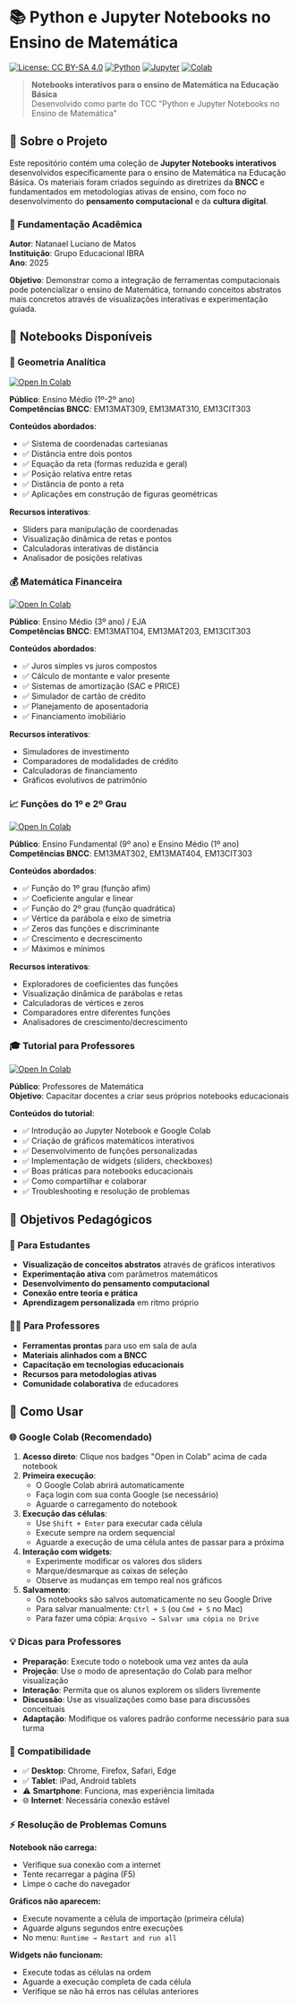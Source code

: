 # 📚 Python e Jupyter Notebooks no Ensino de Matemática

[![License: CC BY-SA 4.0](https://img.shields.io/badge/License-CC%20BY--SA%204.0-lightgrey.svg)](https://creativecommons.org/licenses/by-sa/4.0/)
[![Python](https://img.shields.io/badge/Python-3.6+-blue.svg)](https://www.python.org/)
[![Jupyter](https://img.shields.io/badge/Jupyter-Notebook-orange.svg)](https://jupyter.org/)
[![Colab](https://img.shields.io/badge/Google-Colab-yellow.svg)](https://colab.research.google.com/)

> **Notebooks interativos para o ensino de Matemática na Educação Básica**  
> Desenvolvido como parte do TCC "Python e Jupyter Notebooks no Ensino de Matemática"

## 🎯 Sobre o Projeto

Este repositório contém uma coleção de **Jupyter Notebooks interativos** desenvolvidos especificamente para o ensino de Matemática na Educação Básica. Os materiais foram criados seguindo as diretrizes da **BNCC** e fundamentados em metodologias ativas de ensino, com foco no desenvolvimento do **pensamento computacional** e da **cultura digital**.

### 📖 Fundamentação Acadêmica

**Autor**: Natanael Luciano de Matos  
**Instituição**: Grupo Educacional IBRA  
**Ano**: 2025

**Objetivo**: Demonstrar como a integração de ferramentas computacionais pode potencializar o ensino de Matemática, tornando conceitos abstratos mais concretos através de visualizações interativas e experimentação guiada.

## 📂 Notebooks Disponíveis

### 📐 Geometria Analítica
[![Open In Colab](https://colab.research.google.com/assets/colab-badge.svg)](https://colab.research.google.com/github/Natanael-Luciano/IBRA_TCC/blob/main/geometria_analitica.ipynb)

**Público**: Ensino Médio (1º-2º ano)  
**Competências BNCC**: EM13MAT309, EM13MAT310, EM13CIT303

**Conteúdos abordados**:
- ✅ Sistema de coordenadas cartesianas
- ✅ Distância entre dois pontos
- ✅ Equação da reta (formas reduzida e geral)
- ✅ Posição relativa entre retas
- ✅ Distância de ponto a reta
- ✅ Aplicações em construção de figuras geométricas

**Recursos interativos**:
- Sliders para manipulação de coordenadas
- Visualização dinâmica de retas e pontos
- Calculadoras interativas de distância
- Analisador de posições relativas

### 💰 Matemática Financeira
[![Open In Colab](https://colab.research.google.com/assets/colab-badge.svg)](https://colab.research.google.com/github/Natanael-Luciano/IBRA_TCC/blob/main/matematica_financeira.ipynb)

**Público**: Ensino Médio (3º ano) / EJA  
**Competências BNCC**: EM13MAT104, EM13MAT203, EM13CIT303

**Conteúdos abordados**:
- ✅ Juros simples vs juros compostos
- ✅ Cálculo de montante e valor presente
- ✅ Sistemas de amortização (SAC e PRICE)
- ✅ Simulador de cartão de crédito
- ✅ Planejamento de aposentadoria
- ✅ Financiamento imobiliário

**Recursos interativos**:
- Simuladores de investimento
- Comparadores de modalidades de crédito
- Calculadoras de financiamento
- Gráficos evolutivos de patrimônio

### 📈 Funções do 1º e 2º Grau
[![Open In Colab](https://colab.research.google.com/assets/colab-badge.svg)](https://colab.research.google.com/github/Natanael-Luciano/IBRA_TCC/blob/main/funcoes_1_2_grau.ipynb)

**Público**: Ensino Fundamental (9º ano) e Ensino Médio (1º ano)  
**Competências BNCC**: EM13MAT302, EM13MAT404, EM13CIT303

**Conteúdos abordados**:
- ✅ Função do 1º grau (função afim)
- ✅ Coeficiente angular e linear
- ✅ Função do 2º grau (função quadrática)
- ✅ Vértice da parábola e eixo de simetria
- ✅ Zeros das funções e discriminante
- ✅ Crescimento e decrescimento
- ✅ Máximos e mínimos

**Recursos interativos**:
- Exploradores de coeficientes das funções
- Visualização dinâmica de parábolas e retas
- Calculadoras de vértices e zeros
- Comparadores entre diferentes funções
- Analisadores de crescimento/decrescimento

### 🎓 Tutorial para Professores
[![Open In Colab](https://colab.research.google.com/assets/colab-badge.svg)](https://colab.research.google.com/github/Natanael-Luciano/IBRA_TCC/blob/main/tutorial_jupyter_professores.ipynb)

**Público**: Professores de Matemática  
**Objetivo**: Capacitar docentes a criar seus próprios notebooks educacionais

**Conteúdos do tutorial**:
- ✅ Introdução ao Jupyter Notebook e Google Colab
- ✅ Criação de gráficos matemáticos interativos
- ✅ Desenvolvimento de funções personalizadas
- ✅ Implementação de widgets (sliders, checkboxes)
- ✅ Boas práticas para notebooks educacionais
- ✅ Como compartilhar e colaborar
- ✅ Troubleshooting e resolução de problemas

## 🎯 Objetivos Pedagógicos

### 🌟 Para Estudantes
- **Visualização de conceitos abstratos** através de gráficos interativos
- **Experimentação ativa** com parâmetros matemáticos
- **Desenvolvimento do pensamento computacional**
- **Conexão entre teoria e prática**
- **Aprendizagem personalizada** em ritmo próprio

### 👨‍🏫 Para Professores
- **Ferramentas prontas** para uso em sala de aula
- **Materiais alinhados com a BNCC**
- **Capacitação em tecnologias educacionais**
- **Recursos para metodologias ativas**
- **Comunidade colaborativa** de educadores

## 🚀 Como Usar

### 🌐 Google Colab (Recomendado)

1. **Acesso direto**: Clique nos badges "Open in Colab" acima de cada notebook
2. **Primeira execução**: 
   - O Google Colab abrirá automaticamente
   - Faça login com sua conta Google (se necessário)
   - Aguarde o carregamento do notebook
3. **Execução das células**: 
   - Use `Shift + Enter` para executar cada célula
   - Execute sempre na ordem sequencial
   - Aguarde a execução de uma célula antes de passar para a próxima
4. **Interação com widgets**: 
   - Experimente modificar os valores dos sliders
   - Marque/desmarque as caixas de seleção
   - Observe as mudanças em tempo real nos gráficos
5. **Salvamento**: 
   - Os notebooks são salvos automaticamente no seu Google Drive
   - Para salvar manualmente: `Ctrl + S` (ou `Cmd + S` no Mac)
   - Para fazer uma cópia: `Arquivo → Salvar uma cópia no Drive`

### 💡 Dicas para Professores

- **Preparação**: Execute todo o notebook uma vez antes da aula
- **Projeção**: Use o modo de apresentação do Colab para melhor visualização
- **Interação**: Permita que os alunos explorem os sliders livremente
- **Discussão**: Use as visualizações como base para discussões conceituais
- **Adaptação**: Modifique os valores padrão conforme necessário para sua turma

### 📱 Compatibilidade

- ✅ **Desktop**: Chrome, Firefox, Safari, Edge
- ✅ **Tablet**: iPad, Android tablets
- ⚠️ **Smartphone**: Funciona, mas experiência limitada
- 🌐 **Internet**: Necessária conexão estável

### ⚡ Resolução de Problemas Comuns

**Notebook não carrega:**
- Verifique sua conexão com a internet
- Tente recarregar a página (F5)
- Limpe o cache do navegador

**Gráficos não aparecem:**
- Execute novamente a célula de importação (primeira célula)
- Aguarde alguns segundos entre execuções
- No menu: `Runtime → Restart and run all`

**Widgets não funcionam:**
- Execute todas as células na ordem
- Aguarde a execução completa de cada célula
- Verifique se não há erros nas células anteriores
